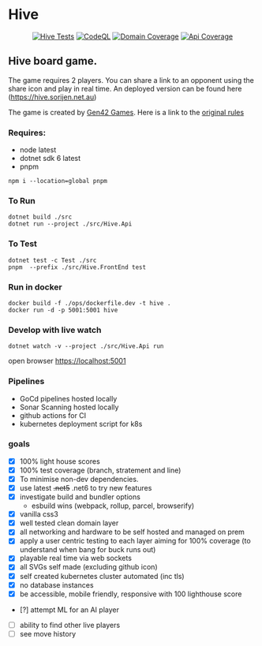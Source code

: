 # Hive
<div align="center">

[![Hive Tests](https://github.com/SpiralLogic/hive/actions/workflows/hive-tests.yml/badge.svg)](https://github.com/SpiralLogic/hive/actions/workflows/hive-tests.yml)
[![CodeQL](https://github.com/SpiralLogic/hive/actions/workflows/codeql-analysis.yml/badge.svg)](https://github.com/SpiralLogic/hive/actions/workflows/codeql-analysis.yml)
[![Domain Coverage](https://github.com/SpiralLogic/hive/actions/workflows/hive-tests.yml/coverage/domain/coverage-badge-branch.svg)](https://github.com/SpiralLogic/hive/actions/workflows/hive-tests.yml)
[![Api Coverage](https://github.com/SpiralLogic/hive/actions/workflows/hive-tests.yml/coverage/api/coverage-badge-branch.svg)](https://github.com/SpiralLogic/hive/actions/workflows/hive-tests.yml)
</div>


## Hive board game.

The game requires 2 players. You can share a link to an opponent using the share icon and play in real time. An deployed
version can be found here (https://hive.sorijen.net.au)

The game is created by [Gen42 Games](http://gen42.com/). Here is a link to
the [original rules](https://www.gen42.com/download/rules/hive/Hive_English_Rules.pdf)

### Requires:

- node latest
- dotnet sdk 6 latest
- pnpm

```
npm i --location=global pnpm  
```

### To Run

```
dotnet build ./src
dotnet run --project ./src/Hive.Api
```

### To Test

```
dotnet test -c Test ./src
pnpm  --prefix ./src/Hive.FrontEnd test
```

### Run in docker

```
docker build -f ./ops/dockerfile.dev -t hive .
docker run -d -p 5001:5001 hive
```

### Develop with live watch

```
dotnet watch -v --project ./src/Hive.Api run
```

open browser [https://localhost:5001](https://localhost:5001)

### Pipelines


* GoCd pipelines hosted locally
* Sonar Scanning hosted locally
* github actions for CI
* kubernetes deployment script for k8s

### goals

- [x] 100% light house scores
- [x] 100% test coverage (branch, stratement and line)
- [x] To minimise non-dev dependencies.
- [x] use latest ~~.net5~~ .net6 to try new features
- [x] investigate build and bundler options
    - esbuild wins (webpack, rollup, parcel, browserify)
- [x] vanilla css3
- [x] well tested clean domain layer
- [x] all networking and hardware to be self hosted and managed on prem
- [x] apply a user centric testing to each layer aiming for 100% coverage (to understand when bang for buck runs out)
- [x] playable real time via web sockets
- [x] all SVGs self made (excluding github icon)
- [x] self created kubernetes cluster automated (inc tls)
- [x] no database instances
- [x] be accessible, mobile friendly, responsive with 100 lighthouse score
- [?] attempt ML for an AI player
- [ ] ability to find other live players
- [ ] see move history
